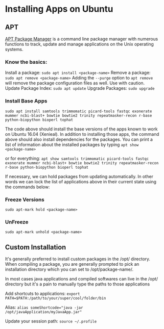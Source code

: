 # Installing Apps on Ubuntu

## APT
[APT Package Manager](https://help.ubuntu.com/lts/serverguide/apt.html "Apt Ubuntu Documentation") is a command line package manager with numerous functions to track, update and manage applications on the Unix operating systems. 

### Know the basics:
Install a package:
`sudo apt install <package-name>`
Remove a package:
`sudo apt remove <package-name>`
Adding the `--purge` option to `apt remove` will remove the package configuration files as well. Use with caution.
Update Package Index:
`sudo apt update`
Upgrade Packages:
`sudo upgrade`

### Install Base Apps
`sudo apt install samtools trimmomatic picard-tools fastqc exonerate mummer ncbi-blast+ bowtie bowtie2 trinity repeatmasker-recon r-base python-biopython bioperl tophat`

The code above should install the base versions of the apps known to work on Ubuntu 16.04 (Xenieal). In addition to installing those apps, the command above should also install dependencies for the packages. You can print a list of information about the installed packages by typing `apt show <package-name>`

or for everything:
`apt show samtools trimmomatic picard-tools fastqc exonerate mummer ncbi-blast+ bowtie bowtie2 trinity repeatmasker-recon r-base python-biopython bioperl tophat`

If necessary, we can hold packages from updating automatically. In other words we can lock the list of applications above in their current state using the commands below:
### Freeze Versions
`sudo apt-mark hold <package-name>`
### UnFreeze
`sudo apt-mark unhold <package-name>`

## Custom Installation
It's generally preferred to install custom packages in the /opt/ directory. When compiling a package, you are generally prompted to pick an installation directory which you can set to /opt/package-name/. 

In most cases java applications and compiled softwares can live in the /opt/ directory but it's a pain to manually type the paths to those applications

Add shortcuts to applications:
`export PATH=$PATH:/path/to/your/super/cool/folder/bin`

Alias:
`alias someShortcode="java -jar /opt/javaApplication/myJavaApp.jar"`

Update your session path:
`source ~/.profile`